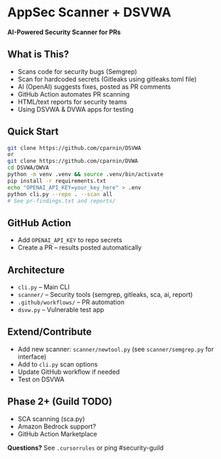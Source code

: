 # AppSec Scanner + DSVWA

**AI-Powered Security Scanner for PRs**

## What is This?
- Scans code for security bugs (Semgrep)
- Scan for hardcoded secrets (Gitleaks using gitleaks.toml file)
- AI (OpenAI) suggests fixes, posted as PR comments
- GitHub Action automates PR scanning
- HTML/text reports for security teams
- Using DSVWA & DVWA apps for testing

## Quick Start
```bash
git clone https://github.com/cparnin/DSVWA
or
git clone https://github.com/cparnin/DVWA
cd DSVWA/DWVA
python -m venv .venv && source .venv/bin/activate
pip install -r requirements.txt
echo "OPENAI_API_KEY=your_key_here" > .env
python cli.py --repo . --scan all
# See pr-findings.txt and reports/
```

## GitHub Action
- Add `OPENAI_API_KEY` to repo secrets
- Create a PR – results posted automatically

## Architecture
- `cli.py` – Main CLI
- `scanner/` – Security tools (semgrep, gitleaks, sca, ai, report)
- `.github/workflows/` – PR automation
- `dsvw.py` – Vulnerable test app

## Extend/Contribute
- Add new scanner: `scanner/newtool.py` (see `scanner/semgrep.py` for interface)
- Add to `cli.py` scan options
- Update GitHub workflow if needed
- Test on DSVWA

## Phase 2+ (Guild TODO)
- SCA scanning (sca.py)
- Amazon Bedrock support?
- GitHub Action Marketplace

**Questions?** See `.cursorrules` or ping #security-guild
